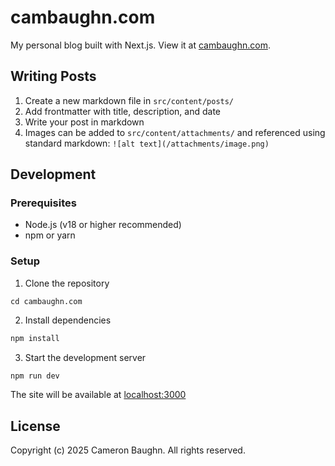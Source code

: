 # cambaughn.com

My personal blog built with Next.js. View it at [cambaughn.com](https://cambaughn.com).

## Writing Posts
1. Create a new markdown file in `src/content/posts/`
2. Add frontmatter with title, description, and date
3. Write your post in markdown
4. Images can be added to `src/content/attachments/` and referenced using standard markdown: `![alt text](/attachments/image.png)`

## Development

### Prerequisites
- Node.js (v18 or higher recommended)
- npm or yarn

### Setup
1. Clone the repository
```git clone https://github.com/cambaughn/cambaughn.com.git
cd cambaughn.com
```

2. Install dependencies
```bash
npm install
```

3. Start the development server
```bash
npm run dev
```

The site will be available at [localhost:3000](http://localhost:3000)

## License
Copyright (c) 2025 Cameron Baughn. All rights reserved.

